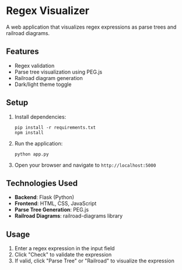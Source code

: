 # Regex Visualizer

A web application that visualizes regex expressions as parse trees and railroad diagrams.

## Features

- Regex validation
- Parse tree visualization using PEG.js
- Railroad diagram generation
- Dark/light theme toggle

## Setup

1. Install dependencies:
   ```
   pip install -r requirements.txt
   npm install
   ```

2. Run the application:
   ```
   python app.py
   ```

3. Open your browser and navigate to `http://localhost:5000`

## Technologies Used

- **Backend**: Flask (Python)
- **Frontend**: HTML, CSS, JavaScript
- **Parse Tree Generation**: PEG.js
- **Railroad Diagrams**: railroad-diagrams library

## Usage

1. Enter a regex expression in the input field
2. Click "Check" to validate the expression
3. If valid, click "Parse Tree" or "Railroad" to visualize the expression